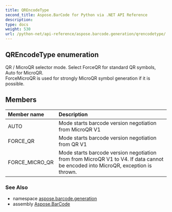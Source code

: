 ```yaml
---
title: QREncodeType
second_title: Aspose.BarCode for Python via .NET API Reference
description: 
type: docs
weight: 530
url: /python-net/api-reference/aspose.barcode.generation/qrencodetype/
---
```


## QREncodeType enumeration

QR / MicroQR selector mode. Select ForceQR for standard QR symbols, Auto for MicroQR.<br/>            ForceMicroQR is used for strongly MicroQR symbol generation if it is possible.

## Members
| Member name | Description |
| :- | :- |
|AUTO|Mode starts barcode version negotiation from MicroQR V1|
|FORCE_QR|Mode starts barcode version negotiation from QR V1|
|FORCE_MICRO_QR|Mode starts barcode version negotiation from from MicroQR V1 to V4. If data cannot be encoded into MicroQR, exception is thrown.|

### See Also

* namespace [aspose.barcode.generation](/barcode/python-net/api-reference/aspose.barcode.generation/)
* assembly [Aspose.BarCode](/barcode/python-net/api-reference/)

